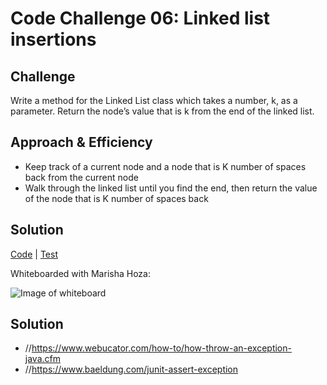 # Code Challenge 06: Linked list insertions

## Challenge
Write a method for the Linked List class which takes a number, k, as a parameter. Return the node’s value that is k from the end of the linked list.

## Approach & Efficiency
- Keep track of a current node and a node that is K number of spaces back from the current node
- Walk through the linked list until you find the end, then return the value of the node that is K number of spaces back

## Solution
[Code](https://github.com/janiekyu/data-structures-and-algorithms/tree/master/code401challenges/src/main/java/code401challenges/LinkedList) | [Test](https://github.com/janiekyu/data-structures-and-algorithms/blob/master/code401challenges/src/test/java/code401challenges/LinkedList/LinkedListTest.java)

Whiteboarded with Marisha Hoza:

![Image of whiteboard](../assets/cc07-image-a.JPG)

## Solution

- //https://www.webucator.com/how-to/how-throw-an-exception-java.cfm
- //https://www.baeldung.com/junit-assert-exception
